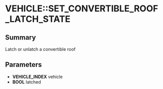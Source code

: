 # VEHICLE::SET_CONVERTIBLE_ROOF_LATCH_STATE

## Summary
Latch or unlatch a convertible roof

## Parameters
* **VEHICLE_INDEX** vehicle
* **BOOL** latched